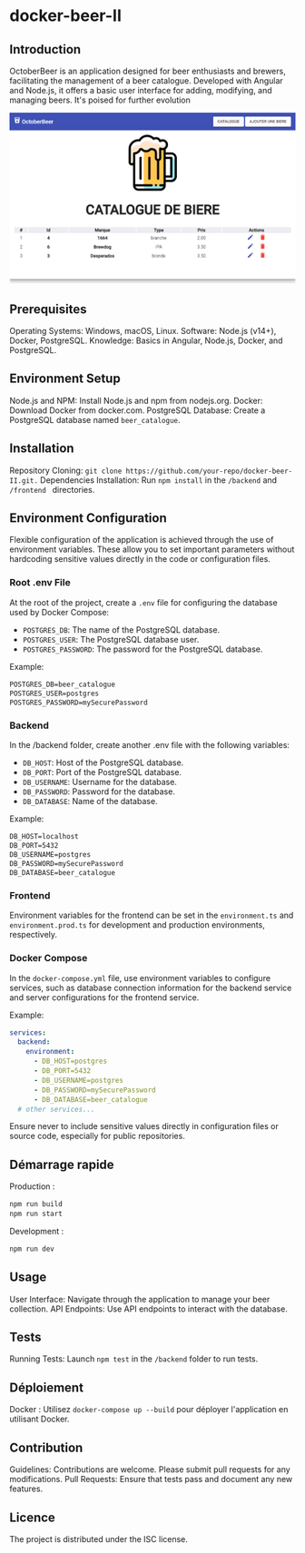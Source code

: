 # docker-beer-II

## Introduction

OctoberBeer is an application designed for beer enthusiasts and brewers, facilitating the management of a beer catalogue. Developed with Angular and Node.js, it offers a basic user interface for adding, modifying, and managing beers. It's poised for further evolution

![Alt text](image.png)

## Prerequisites

Operating Systems: Windows, macOS, Linux.
Software: Node.js (v14+), Docker, PostgreSQL.
Knowledge: Basics in Angular, Node.js, Docker, and PostgreSQL.

## Environment Setup

Node.js and NPM: Install Node.js and npm from nodejs.org.
Docker: Download Docker from docker.com.
PostgreSQL Database: Create a PostgreSQL database named `beer_catalogue`.

## Installation

Repository Cloning: `git clone https://github.com/your-repo/docker-beer-II.git.`
Dependencies Installation: Run `npm install` in the `/backend` and `/frontend ` directories.

## Environment Configuration
Flexible configuration of the application is achieved through the use of environment variables. These allow you to set important parameters without hardcoding sensitive values directly in the code or configuration files.

### Root .env File
At the root of the project, create a `.env` file for configuring the database used by Docker Compose:

- `POSTGRES_DB`: The name of the PostgreSQL database.
- `POSTGRES_USER`: The PostgreSQL database user.
- `POSTGRES_PASSWORD`: The password for the PostgreSQL database.

Example:

``` dotenv
POSTGRES_DB=beer_catalogue
POSTGRES_USER=postgres
POSTGRES_PASSWORD=mySecurePassword
```

### Backend
In the /backend folder, create another .env file with the following variables:

- `DB_HOST`: Host of the PostgreSQL database.
- `DB_PORT`: Port of the PostgreSQL database.
- `DB_USERNAME`: Username for the database.
- `DB_PASSWORD`: Password for the database.
- `DB_DATABASE`: Name of the database.

Example:
``` dotenv
DB_HOST=localhost
DB_PORT=5432
DB_USERNAME=postgres
DB_PASSWORD=mySecurePassword
DB_DATABASE=beer_catalogue
```

### Frontend
Environment variables for the frontend can be set in the `environment.ts` and `environment.prod.ts` for development and production environments, respectively.

### Docker Compose
In the `docker-compose.yml` file, use environment variables to configure services, such as database connection information for the backend service and server configurations for the frontend service.

Example:
``` yaml
services:
  backend:
    environment:
      - DB_HOST=postgres
      - DB_PORT=5432
      - DB_USERNAME=postgres
      - DB_PASSWORD=mySecurePassword
      - DB_DATABASE=beer_catalogue
  # other services...
```

Ensure never to include sensitive values directly in configuration files or source code, especially for public repositories.

## Démarrage rapide

Production :
``` bash
npm run build
npm run start 
```

Development :
``` bash
npm run dev
```

## Usage

User Interface: Navigate through the application to manage your beer collection.
API Endpoints: Use API endpoints to interact with the database.

## Tests

Running Tests: Launch `npm test` in the `/backend` folder to run tests.

## Déploiement

Docker : Utilisez `docker-compose up --build` pour déployer l'application en utilisant Docker.

## Contribution

Guidelines: Contributions are welcome. Please submit pull requests for any modifications.
Pull Requests: Ensure that tests pass and document any new features.

## Licence

The project is distributed under the ISC license.